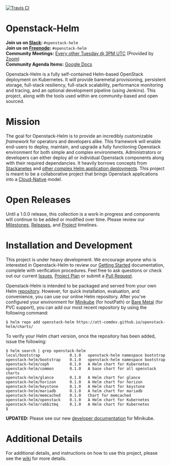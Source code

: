 [![Travis CI](https://travis-ci.org/att-comdev/openstack-helm.svg?branch=master)](https://travis-ci.org/att-comdev/openstack-helm)

# Openstack-Helm

**Join us on [Slack](http://slack.k8s.io/):** `#openstack-helm`<br>
**Join us on [Freenode](https://freenode.net/):** `#openstack-helm`<br>
**Community Meetings:** [Every other Tuesday @ 3PM UTC](https://calendar.google.com/calendar/embed?src=rnd4tpeoncig91pvs05il4p29o%40group.calendar.google.com&ctz=America/New_York) (Provided by [Zoom](https://zoom.us/j/562328746))<br>
**Community Agenda Items:** [Google Docs](https://docs.google.com/document/d/1Vm2OnMzjSru3cuvxh4Oa7R_z7staU-7ivGy8foOzDCs/edit#heading=h.bfc0dkav9gk2)

Openstack-Helm is a fully self-contained Helm-based OpenStack deployment on Kubernetes. It will provide baremetal provisioning, persistent storage, full-stack resiliency, full-stack scalability, performance monitoring and tracing, and an optional development pipeline (using Jenkins). This project, along with the tools used within are community-based and open sourced.

# Mission

The goal for Openstack-Helm is to provide an incredibly customizable *framework* for operators and developers alike. This framework will enable end-users to deploy, maintain, and upgrade a fully functioning Openstack environment for both simple and complex environments. Administrators or developers can either deploy all or individual Openstack components along with their required dependancies. It heavily borrows concepts from [Stackanetes](https://github.com/stackanetes/stackanetes) and [other complex Helm application deployments](https://github.com/sapcc/openstack-helm). This project is meant to be a collaborative project that brings Openstack applications into a [Cloud-Native](https://www.cncf.io/about/charter) model.

# Open Releases

Until a 1.0.0 release, this collection is a work in progress and components will continue to be added or modified over time. Please review our [Milestones](https://github.com/att-comdev/openstack-helm/milestones), [Releases](https://github.com/att-comdev/openstack-helm/releases), and [Project](https://github.com/att-comdev/openstack-helm/projects/1) timelines.

# Installation and Development

This project is under heavy development. We encourage anyone who is interested in Openstack-Helm to review our [Getting Started](https://github.com/att-comdev/openstack-helm/blob/master/docs/installation/getting-started.md) documentation, complete with verification procedures. Feel free to ask questions or check out our current [Issues](https://github.com/att-comdev/openstack-helm/issues), [Project Plan](https://github.com/att-comdev/openstack-helm/projects/1) or submit a [Pull Request](https://github.com/att-comdev/openstack-helm/pulls).

Openstack-Helm is intended to be packaged and served from your own Helm [repository](https://github.com/kubernetes/helm/blob/master/docs/chart_repository.md). However, for quick installation, evaluation, and convenience, you can use our online Helm repository. After you've configured your environment for [Minikube](https://github.com/att-comdev/openstack-helm/blob/master/docs/developer/minikube.md) (for hostPath) or [Bare Metal](https://github.com/att-comdev/openstack-helm/blob/master/docs/installation/getting-started.md) (for PVC support), you can add our most recent repository by using the following command:

```
$ helm repo add openstack-helm https://att-comdev.github.io/openstack-helm/charts/
```

To verify your Helm chart version, once the repository has been added, issue the following:

```
$ helm search | grep openstack-helm
local/bootstrap         	0.1.0  	openstack-helm namespace bootstrap
openstack-helm/bootstrap	0.1.0  	openstack-helm namespace bootstrap
openstack-helm/ceph     	0.1.0  	A Helm chart for Kubernetes
openstack-helm/common   	0.1.0  	A base chart for all openstack charts
openstack-helm/glance   	0.1.0  	A Helm chart for glance
openstack-helm/horizon  	0.1.0  	A Helm chart for horizon
openstack-helm/keystone 	0.1.0  	A Helm chart for keystone
openstack-helm/mariadb  	0.1.0  	A helm chart for mariadb
openstack-helm/memcached	0.1.0  	Chart for memcached
openstack-helm/openstack	0.1.0  	A Helm chart for Kubernetes
openstack-helm/rabbitmq 	0.1.0  	A Helm chart for Kubernetes
$
```

**UPDATED:** Please see our new [developer documentation](https://github.com/att-comdev/openstack-helm/blob/master/docs/developer/minikube.md) for Minikube.

# Additional Details

For additional details, and instructions on how to use this project, please see the [wiki](https://github.com/att-comdev/openstack-helm/wiki) for more details.

